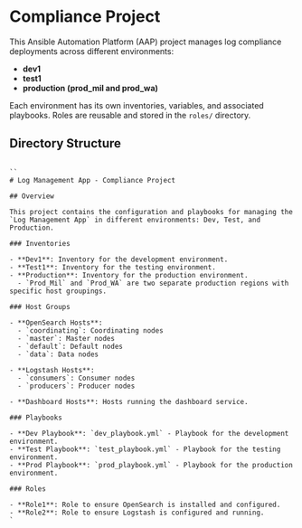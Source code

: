 # Compliance Project

This Ansible Automation Platform (AAP) project manages log compliance deployments across different environments:
- **dev1**
- **test1**
- **production (prod_mil and prod_wa)**

Each environment has its own inventories, variables, and associated playbooks.
Roles are reusable and stored in the `roles/` directory.

## Directory Structure
```

``
# Log Management App - Compliance Project

## Overview

This project contains the configuration and playbooks for managing the `Log Management App` in different environments: Dev, Test, and Production.

### Inventories

- **Dev1**: Inventory for the development environment.
- **Test1**: Inventory for the testing environment.
- **Production**: Inventory for the production environment.
  - `Prod_Mil` and `Prod_WA` are two separate production regions with specific host groupings.

### Host Groups

- **OpenSearch Hosts**:
  - `coordinating`: Coordinating nodes
  - `master`: Master nodes
  - `default`: Default nodes
  - `data`: Data nodes

- **Logstash Hosts**:
  - `consumers`: Consumer nodes
  - `producers`: Producer nodes

- **Dashboard Hosts**: Hosts running the dashboard service.

### Playbooks

- **Dev Playbook**: `dev_playbook.yml` - Playbook for the development environment.
- **Test Playbook**: `test_playbook.yml` - Playbook for the testing environment.
- **Prod Playbook**: `prod_playbook.yml` - Playbook for the production environment.

### Roles

- **Role1**: Role to ensure OpenSearch is installed and configured.
- **Role2**: Role to ensure Logstash is configured and running.
`
